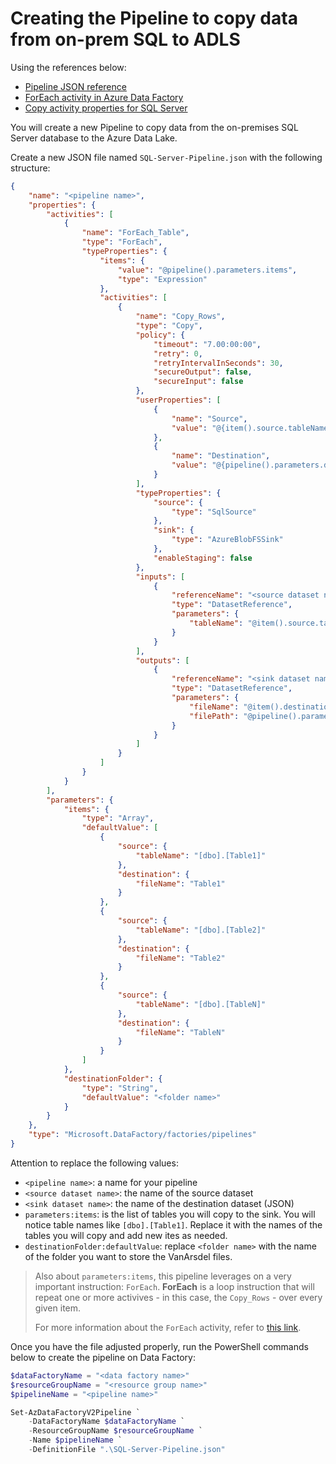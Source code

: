 # Creating the Pipeline to copy data from on-prem SQL to ADLS

Using the references below:

- [Pipeline JSON reference](https://docs.microsoft.com/en-us/azure/data-factory/concepts-pipelines-activities#pipeline-json)
- [ForEach activity in Azure Data Factory](https://docs.microsoft.com/en-us/azure/data-factory/control-flow-for-each-activity)
- [Copy activity properties for SQL Server](https://docs.microsoft.com/en-us/azure/data-factory/connector-sql-server#copy-activity-properties)

You will create a new Pipeline to copy data from the on-premises SQL Server
database to the Azure Data Lake.

Create a new JSON file named `SQL-Server-Pipeline.json` with the following structure:

```json
{
    "name": "<pipeline name>",
    "properties": {
        "activities": [
            {
                "name": "ForEach_Table",
                "type": "ForEach",
                "typeProperties": {
                    "items": {
                        "value": "@pipeline().parameters.items",
                        "type": "Expression"
                    },
                    "activities": [
                        {
                            "name": "Copy_Rows",
                            "type": "Copy",
                            "policy": {
                                "timeout": "7.00:00:00",
                                "retry": 0,
                                "retryIntervalInSeconds": 30,
                                "secureOutput": false,
                                "secureInput": false
                            },
                            "userProperties": [
                                {
                                    "name": "Source",
                                    "value": "@{item().source.tableName}"
                                },
                                {
                                    "name": "Destination",
                                    "value": "@{pipeline().parameters.destinationFolder}/@{item().destination.fileName}"
                                }
                            ],
                            "typeProperties": {
                                "source": {
                                    "type": "SqlSource"
                                },
                                "sink": {
                                    "type": "AzureBlobFSSink"
                                },
                                "enableStaging": false
                            },
                            "inputs": [
                                {
                                    "referenceName": "<source dataset name>",
                                    "type": "DatasetReference",
                                    "parameters": {
                                        "tableName": "@item().source.tableName"
                                    }
                                }
                            ],
                            "outputs": [
                                {
                                    "referenceName": "<sink dataset name>",
                                    "type": "DatasetReference",
                                    "parameters": {
                                        "fileName": "@item().destination.fileName",
                                        "filePath": "@pipeline().parameters.destinationFolder"
                                    }
                                }
                            ]
                        }
                    ]
                }
            }
        ],
        "parameters": {
            "items": {
                "type": "Array",
                "defaultValue": [
                    {
                        "source": {
                            "tableName": "[dbo].[Table1]"
                        },
                        "destination": {
                            "fileName": "Table1"
                        }
                    },
                    {
                        "source": {
                            "tableName": "[dbo].[Table2]"
                        },
                        "destination": {
                            "fileName": "Table2"
                        }
                    },
                    {
                        "source": {
                            "tableName": "[dbo].[TableN]"
                        },
                        "destination": {
                            "fileName": "TableN"
                        }
                    }
                ]
            },
            "destinationFolder": {
                "type": "String",
                "defaultValue": "<folder name>"
            }
        }
    },
    "type": "Microsoft.DataFactory/factories/pipelines"
}
```

Attention to replace the following values:

- `<pipeline name>`: a name for your pipeline
- `<source dataset name>`: the name of the source dataset
- `<sink dataset name>`: the name of the destination dataset (JSON)
- `parameters:items`: is the list of tables you will copy to the sink.
You will notice table names like `[dbo].[Table1]`. Replace it with the names
of the tables you will copy and add new ites as needed.
- `destinationFolder:defaultValue`: replace `<folder name>` with the name of
the folder you want to store the VanArsdel files.

> Also about `parameters:items`, this pipeline leverages on a very important
> instruction: `ForEach`. **ForEach** is a loop instruction that will repeat one
> or more activives - in this case, the `Copy_Rows` - over every given item.
>
> For more information about the `ForEach` activity, refer to
> [this link](https://docs.microsoft.com/en-us/azure/data-factory/control-flow-for-each-activity).

Once you have the file adjusted properly, run the PowerShell commands below
to create the pipeline on Data Factory:

```powershell
$dataFactoryName = "<data factory name>"
$resourceGroupName = "<resource group name>"
$pipelineName = "<pipeline name>"

Set-AzDataFactoryV2Pipeline `
    -DataFactoryName $dataFactoryName `
    -ResourceGroupName $resourceGroupName `
    -Name $pipelineName `
    -DefinitionFile ".\SQL-Server-Pipeline.json"
```